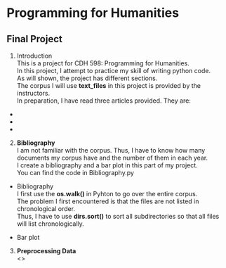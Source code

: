 # Programming for Humanities 
## Final Project

1. Introduction  
This is a project for CDH 598: Programming for Humanities.  
In this project, I attempt to practice my skill of writing python code.  
As will shown, the project has different sections.  
The corpus I will use **text_files** in this project is provided by the instructors.  
In preparation, I have read three articles provided. They are:  
  *  
  *  
  *  

2. **Bibliography**  
I am not familiar with the corpus. Thus, I have to know how many documents my corpus have and the number of them in each year.  
I create a bibliography and a bar plot in this part of my project.  
You can find the code in Bibliography.py
  * Bibliography  
  I first use the **os.walk()** in Pyhton to go over the entire corpus.   
  The problem I first encountered is that the files are not listed in chronological order.  
  Thus, I have to use **dirs.sort()** to sort all subdirectories so that all files will list chronologically.  
  
  * Bar plot  


3. **Preprocessing Data**  
<>
